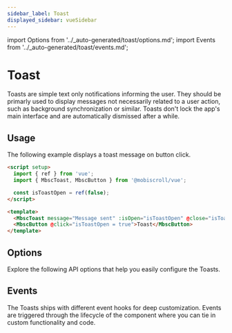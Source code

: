 ```yaml
---
sidebar_label: Toast
displayed_sidebar: vueSidebar
---
```


import Options from '../\_auto-generated/toast/options.md';
import Events from '../\_auto-generated/toast/events.md';

# Toast

Toasts are simple text only notifications informing the user.
They should be primarly used to display messages not necessarily related to a user action, such as background synchronization or similar.
Toasts don't lock the app's main interface and are automatically dismissed after a while.

## Usage

The following example displays a toast message on button click.

```html
<script setup>
  import { ref } from 'vue';
  import { MbscToast, MbscButton } from '@mobiscroll/vue';

  const isToastOpen = ref(false);
</script>

<template>
  <MbscToast message="Message sent" :isOpen="isToastOpen" @close="isToastOpen = false" />
  <MbscButton @click="isToastOpen = true">Toast</MbscButton>
</template>
```

<div className="option-list">

## Options
Explore the following API options that help you easily configure the Toasts.

<Options />

## Events
The Toasts ships with different event hooks for deep customization. Events are triggered through the lifecycle of the component where you can tie in custom functionality and code.

<Events />

</div>
